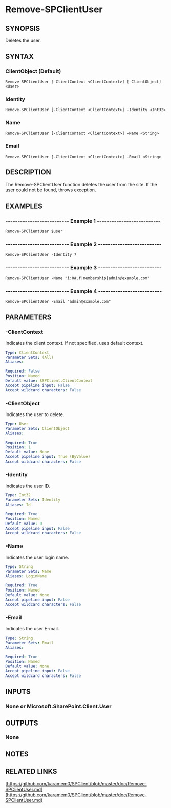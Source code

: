 # Remove-SPClientUser

## SYNOPSIS
Deletes the user.

## SYNTAX

### ClientObject (Default)
```
Remove-SPClientUser [-ClientContext <ClientContext>] [-ClientObject] <User>
```

### Identity
```
Remove-SPClientUser [-ClientContext <ClientContext>] -Identity <Int32>
```

### Name
```
Remove-SPClientUser [-ClientContext <ClientContext>] -Name <String>
```

### Email
```
Remove-SPClientUser [-ClientContext <ClientContext>] -Email <String>
```

## DESCRIPTION
The Remove-SPClientUser function deletes the user from the site.
If the user could not be found, throws exception.

## EXAMPLES

### -------------------------- Example 1 --------------------------
```
Remove-SPClientUser $user
```

### -------------------------- Example 2 --------------------------
```
Remove-SPClientUser -Identity 7
```

### -------------------------- Example 3 --------------------------
```
Remove-SPClientUser -Name "i:0#.f|membership|admin@example.com"
```

### -------------------------- Example 4 --------------------------
```
Remove-SPClientUser -Email "admin@example.com"
```

## PARAMETERS

### -ClientContext
Indicates the client context.
If not specified, uses default context.

```yaml
Type: ClientContext
Parameter Sets: (All)
Aliases: 

Required: False
Position: Named
Default value: $SPClient.ClientContext
Accept pipeline input: False
Accept wildcard characters: False
```

### -ClientObject
Indicates the user to delete.

```yaml
Type: User
Parameter Sets: ClientObject
Aliases: 

Required: True
Position: 1
Default value: None
Accept pipeline input: True (ByValue)
Accept wildcard characters: False
```

### -Identity
Indicates the user ID.

```yaml
Type: Int32
Parameter Sets: Identity
Aliases: Id

Required: True
Position: Named
Default value: 0
Accept pipeline input: False
Accept wildcard characters: False
```

### -Name
Indicates the user login name.

```yaml
Type: String
Parameter Sets: Name
Aliases: LoginName

Required: True
Position: Named
Default value: None
Accept pipeline input: False
Accept wildcard characters: False
```

### -Email
Indicates the user E-mail.

```yaml
Type: String
Parameter Sets: Email
Aliases: 

Required: True
Position: Named
Default value: None
Accept pipeline input: False
Accept wildcard characters: False
```

## INPUTS

### None or Microsoft.SharePoint.Client.User

## OUTPUTS

### None

## NOTES

## RELATED LINKS

[https://github.com/karamem0/SPClient/blob/master/doc/Remove-SPClientUser.md](https://github.com/karamem0/SPClient/blob/master/doc/Remove-SPClientUser.md)

